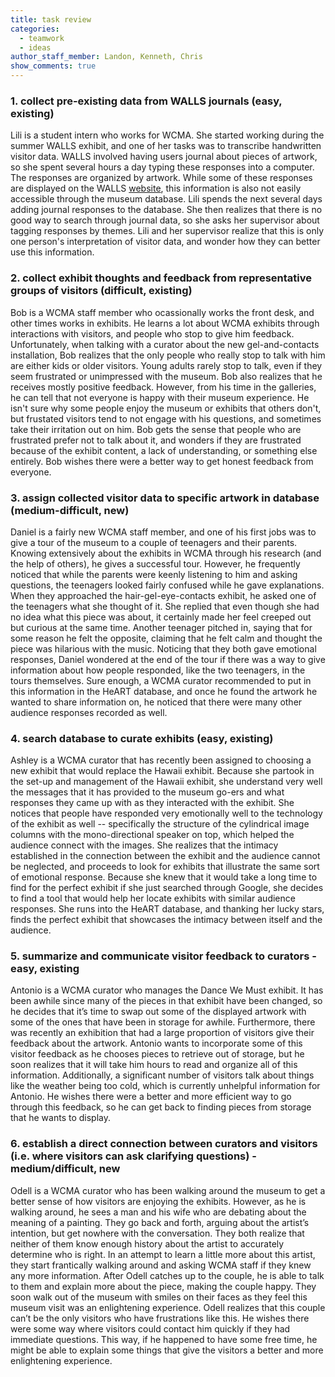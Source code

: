 ```yaml
---
title: task review
categories:
  - teamwork
  - ideas
author_staff_member: Landon, Kenneth, Chris
show_comments: true
---
```


### 1. collect pre-existing data from WALLS journals (easy, existing)

Lili is a student intern who works for WCMA. She started working during the summer WALLS exhibit, and one of her tasks was to transcribe handwritten visitor data. WALLS involved having users journal about pieces of artwork, so she spent several hours a day typing these responses into a computer. The responses are organized by artwork. While some of these responses are displayed on the WALLS [website](https://wcma.williams.edu/walls/), this information is also not easily accessible through the museum database. Lili spends the next several days adding journal responses to the database. She then realizes that there is no good way to search through journal data, so she asks her supervisor about tagging responses by themes. Lili and her supervisor realize that this is only one person's interpretation of visitor data, and wonder how they can better use this information. 

### 2. collect exhibit thoughts and feedback from representative groups of visitors (difficult, existing)

Bob is a WCMA staff member who ocassionally works the front desk, and other times works in exhibits. He learns a lot about WCMA exhibits through interactions with visitors, and people who stop to give him feedback. Unfortunately, when talking with a curator about the new gel-and-contacts installation, Bob realizes that the only people who really stop to talk with him are either kids or older visitors. Young adults rarely stop to talk, even if they seem frustrated or unimpressed with the museum. Bob also realizes that he receives mostly positive feedback. However, from his time in the galleries, he can tell that not everyone is happy with their museum experience. He isn't sure why some people enjoy the museum or exhibits that others don't, but frustated visitors tend to not engage with his questions, and sometimes take their irritation out on him. Bob gets the sense that people who are frustrated prefer not to talk about it, and wonders if they are frustrated because of the exhibit content, a lack of understanding, or something else entirely. Bob wishes there were a better way to get honest feedback from everyone.


### 3. assign collected visitor data to specific artwork in database (medium-difficult, new)
Daniel is a fairly new WCMA staff member, and one of his first jobs was to give a tour of the museum to a couple of teenagers and their parents. Knowing extensively about the exhibits in WCMA through his research (and the help of others), he gives a successful tour. However, he frequently noticed that while the parents were keenly listening to him and asking questions, the teenagers looked fairly confused while he gave explanations. When they approached the hair-gel-eye-contacts exhibit, he asked one of the teenagers what she thought of it. She replied that even though she had no idea what this piece was about, it certainly made her feel creeped out but curious at the same time. Another teenager pitched in, saying that for some reason he felt the opposite, claiming that he felt calm and thought the piece was hilarious with the music. Noticing that they both gave emotional responses, Daniel wondered at the end of the tour if there was a way to give information about how people responded, like the two teenagers, in the tours themselves. Sure enough, a WCMA curator recommended to put in this information in the HeART database, and once he found the artwork he wanted to share information on, he noticed that there were many other audience responses recorded as well.

### 4. search database to curate exhibits (easy, existing)
Ashley is a WCMA curator that has recently been assigned to choosing a new exhibit that would replace the Hawaii exhibit. Because she partook in the set-up and management of the Hawaii exhibit, she understand very well the messages that it has provided to the museum go-ers and what responses they came up with as they interacted with the exhibit. She notices that people have responded very emotionally well to the technology of the exhibit as well -- specifically the structure of the cylindrical image columns with the mono-directional speaker on top, which helped the audience connect with the images. She realizes that the intimacy established in the connection between the exhibit and the audience cannot be neglected, and proceeds to look for exhibits that illustrate the same sort of emotional response. Because she knew that it would take a long time to find for the perfect exhibit if she just searched through Google, she decides to find a tool that would help her locate exhibits with similar audience responses. She runs into the HeART database, and thanking her lucky stars, finds the perfect exhibit that showcases the intimacy between itself and the audience.

### 5. summarize and communicate visitor feedback to curators - easy, existing

Antonio is a WCMA curator who manages the Dance We Must exhibit. It has been awhile since many of the pieces in that exhibit have been changed, so he decides that it’s time to swap out some of the displayed artwork with some of the ones that have been in storage for awhile. Furthermore, there was recently an exhibition that had a large proportion of visitors give their feedback about the artwork. Antonio wants to incorporate some of this visitor feedback as he chooses pieces to retrieve out of storage, but he soon realizes that it will take him hours to read and organize all of this information. Additionally, a significant number of visitors talk about things like the weather being too cold, which is currently unhelpful information for Antonio. He wishes there were a better and more efficient way to go through this feedback, so he can get back to finding pieces from storage that he wants to display. 


### 6. establish a direct connection between curators and visitors (i.e. where visitors can ask clarifying questions) - medium/difficult, new

Odell is a WCMA curator who has been walking around the museum to get a better sense of how visitors are enjoying the exhibits. However, as he is walking around, he sees a man and his wife who are debating about the meaning of a painting. They go back and forth, arguing about the artist’s intention, but get nowhere with the conversation. They both realize that neither of them know enough history about the artist to accurately determine who is right. In an attempt to learn a little more about this artist, they start frantically walking around and asking WCMA staff if they knew any more information. After Odell catches up to the couple, he is able to talk to them and explain more about the piece, making the couple happy. They soon walk out of the museum with smiles on their faces as they feel this museum visit was an enlightening experience. Odell realizes that this couple can’t be the only visitors who have frustrations like this. He wishes there were some way where visitors could contact him quickly if they had immediate questions. This way, if he happened to have some free time, he might be able to explain some things that give the visitors a better and more enlightening experience.

